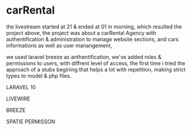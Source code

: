 # carRental
 
the livestream started at 21 & ended at 01 in morning, which resulted the project above, the project was about a carRental Agency  with authentification & administration to manage website sections, and cars informations as well as user manangement, 

we used laravel breeze as anthentification, we've added roles &  permissions to users, with diffrent level of access, the first time i tried the approach of a stubs begining that helps a lot with repetition,
making strict types to model & php files.

LARAVEL 10

LIVEWIRE

BREEZE

SPATIE PERMISSON
